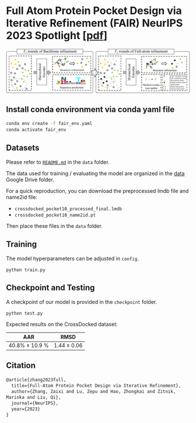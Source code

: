 # Full Atom Protein Pocket Design via Iterative Refinement (FAIR) NeurIPS 2023 Spotlight [[pdf](https://arxiv.org/abs/2310.02553)]

<div align=center><img src="https://github.com/zaixizhang/FAIR/blob/main/FAIR.png" width="700"/></div>

## Install conda environment via conda yaml file
```bash
conda env create -f fair_env.yaml
conda activate fair_env
```

## Datasets
Please refer to [`README.md`](./data/README.md) in the `data` folder.

The data used for training / evaluating the model are organized in the [data](https://drive.google.com/drive/folders/1cyhwpmm8a3Z3i8yCms0BRW5tIMalMXex?usp=sharing) Google Drive folder.

For a quick reproduction, you can download the preprocessed lmdb file and name2id file:
* `crossdocked_pocket10_processed_final.lmdb`
* `crossdocked_pocket10_name2id.pt`
  
Then place these files in the `data` folder.

## Training
The model hyperparameters can be adjusted in `config`.
```
python train.py
```

## Checkpoint and Testing
A checkpoint of our model is provided in the `checkpoint` folder.
```
python test.py
```
Expected results on the CrossDocked dataset:

| AAR  | RMSD   |
|-------|-------|
| 40.8\% ± 10.9 \% | 1.44 ± 0.06 |

## Citation
```
@article{zhang2023full,
  title={Full-Atom Protein Pocket Design via Iterative Refinement},
  author={Zhang, Zaixi and Lu, Zepu and Hao, Zhongkai and Zitnik, Marinka and Liu, Qi},
  journal={NeurIPS},
  year={2023}
}
```
